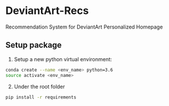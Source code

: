 # DeviantArt-Recs
Recommendation System for DeviantArt Personalized Homepage

## Setup package
1. Setup a new python virtual environment:
```bash
conda create --name <env_name> python=3.6
source activate <env_name>
```
2. Under the root folder
```bash
pip install -r requirements
```
